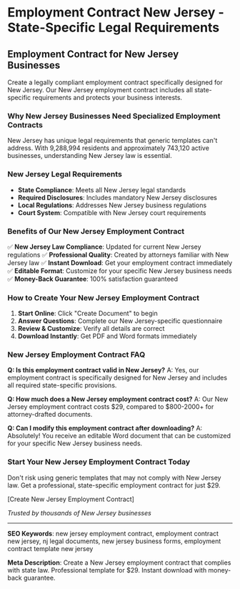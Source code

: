 # Employment Contract New Jersey - State-Specific Legal Requirements

## Employment Contract for New Jersey Businesses

Create a legally compliant employment contract specifically designed for New Jersey. Our New Jersey employment contract includes all state-specific requirements and protects your business interests.

### Why New Jersey Businesses Need Specialized Employment Contracts

New Jersey has unique legal requirements that generic templates can't address. With 9,288,994 residents and approximately 743,120 active businesses, understanding New Jersey law is essential.

### New Jersey Legal Requirements

- **State Compliance**: Meets all New Jersey legal standards
- **Required Disclosures**: Includes mandatory New Jersey disclosures
- **Local Regulations**: Addresses New Jersey business regulations
- **Court System**: Compatible with New Jersey court requirements

### Benefits of Our New Jersey Employment Contract

✅ **New Jersey Law Compliance**: Updated for current New Jersey regulations
✅ **Professional Quality**: Created by attorneys familiar with New Jersey law
✅ **Instant Download**: Get your employment contract immediately
✅ **Editable Format**: Customize for your specific New Jersey business needs
✅ **Money-Back Guarantee**: 100% satisfaction guaranteed

### How to Create Your New Jersey Employment Contract

1. **Start Online**: Click "Create Document" to begin
2. **Answer Questions**: Complete our New Jersey-specific questionnaire
3. **Review & Customize**: Verify all details are correct
4. **Download Instantly**: Get PDF and Word formats immediately

### New Jersey Employment Contract FAQ

**Q: Is this employment contract valid in New Jersey?**
A: Yes, our employment contract is specifically designed for New Jersey and includes all required state-specific provisions.

**Q: How much does a New Jersey employment contract cost?**
A: Our New Jersey employment contract costs $29, compared to $800-2000+ for attorney-drafted documents.

**Q: Can I modify this employment contract after downloading?**
A: Absolutely! You receive an editable Word document that can be customized for your specific New Jersey business needs.

### Start Your New Jersey Employment Contract Today

Don't risk using generic templates that may not comply with New Jersey law. Get a professional, state-specific employment contract for just $29.

[Create New Jersey Employment Contract]

*Trusted by thousands of New Jersey businesses*

---

**SEO Keywords**: new jersey employment contract, employment contract new jersey, nj legal documents, new jersey business forms, employment contract template new jersey

**Meta Description**: Create a New Jersey employment contract that complies with state law. Professional template for $29. Instant download with money-back guarantee.
